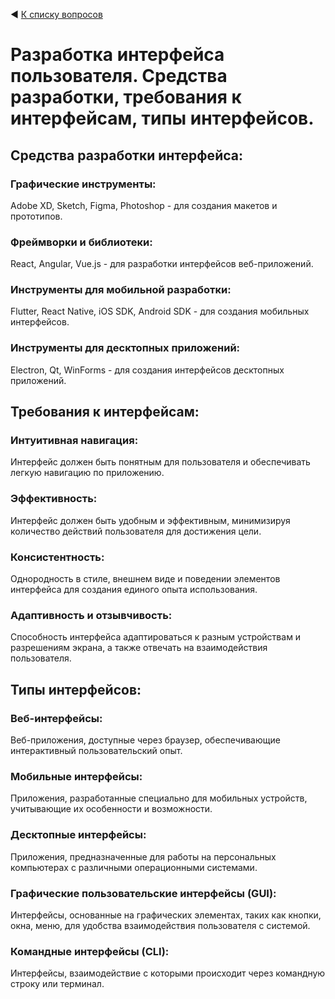 ◀ [К списку вопросов](../README.md)

# Разработка интерфейса пользователя. Средства разработки, требования к интерфейсам, типы интерфейсов.

## Средства разработки интерфейса:

### Графические инструменты: 

Adobe XD, Sketch, Figma, Photoshop - для создания макетов и прототипов.

### Фреймворки и библиотеки: 

React, Angular, Vue.js - для разработки интерфейсов веб-приложений.

### Инструменты для мобильной разработки: 

Flutter, React Native, iOS SDK, Android SDK - для создания мобильных интерфейсов.

### Инструменты для десктопных приложений: 

Electron, Qt, WinForms - для создания интерфейсов десктопных приложений.

## Требования к интерфейсам:

### Интуитивная навигация: 

Интерфейс должен быть понятным для пользователя и обеспечивать легкую навигацию по приложению.

### Эффективность: 

Интерфейс должен быть удобным и эффективным, минимизируя количество действий пользователя для достижения цели.

### Консистентность: 

Однородность в стиле, внешнем виде и поведении элементов интерфейса для создания единого опыта использования.

### Адаптивность и отзывчивость: 

Способность интерфейса адаптироваться к разным устройствам и разрешениям экрана, а также отвечать на взаимодействия пользователя.

## Типы интерфейсов:

### Веб-интерфейсы: 

Веб-приложения, доступные через браузер, обеспечивающие интерактивный пользовательский опыт.

### Мобильные интерфейсы: 

Приложения, разработанные специально для мобильных устройств, учитывающие их особенности и возможности.

### Десктопные интерфейсы: 

Приложения, предназначенные для работы на персональных компьютерах с различными операционными системами.

### Графические пользовательские интерфейсы (GUI): 

Интерфейсы, основанные на графических элементах, таких как кнопки, окна, меню, для удобства взаимодействия пользователя с системой.

### Командные интерфейсы (CLI): 

Интерфейсы, взаимодействие с которыми происходит через командную строку или терминал.